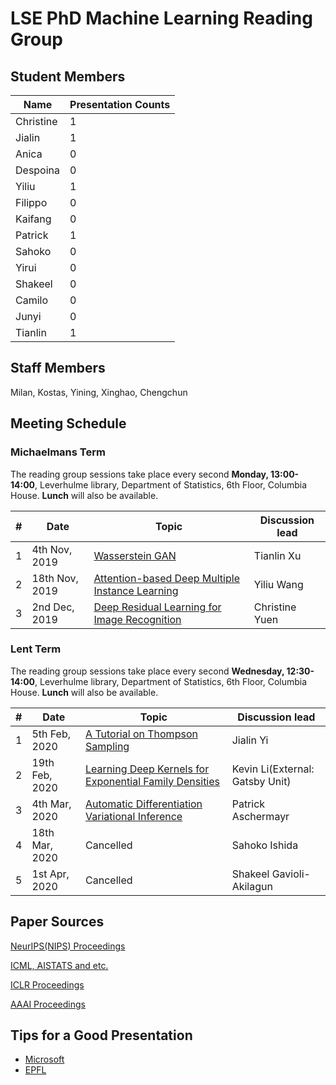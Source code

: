 # LSE PhD Machine Learning Reading Group

## Student Members

| Name | Presentation Counts |
|------|---------------------|
|Christine| 1 |
|Jialin| 1 |
|Anica| 0 |
|Despoina| 0 |
|Yiliu| 1 |
|Filippo| 0 |
|Kaifang| 0 |
|Patrick| 1 |
|Sahoko| 0 |
|Yirui| 0 |
|Shakeel| 0 |
|Camilo| 0 |
|Junyi| 0 |
|Tianlin| 1 |

## Staff Members
Milan, Kostas, Yining, Xinghao, Chengchun

## Meeting Schedule

### Michaelmans Term

The reading group sessions take place every second **Monday, 13:00-14:00**, Leverhulme library, Department of Statistics, 6th Floor, Columbia House. **Lunch** will also be available.

| # | Date                      | Topic                                                             | Discussion lead |
|---|---------------------------|-------------------------------------------------------------------|-----------------|
| 1 | 4th Nov, 2019         |  [Wasserstein GAN](https://arxiv.org/pdf/1701.07875.pdf) | Tianlin Xu |
| 2 | 18th Nov, 2019        |  [Attention-based Deep Multiple Instance Learning](https://arxiv.org/pdf/1802.04712.pdf)  | Yiliu Wang |
| 3 |  2nd Dec, 2019    |[Deep Residual Learning for Image Recognition](https://arxiv.org/pdf/1512.03385.pdf)|  Christine Yuen |


### Lent Term
The reading group sessions take place every second **Wednesday, 12:30-14:00**, Leverhulme library, Department of Statistics, 6th Floor, Columbia House. **Lunch** will also be available.

| # | Date                      | Topic                                                             | Discussion lead |
|---|---------------------------|-------------------------------------------------------------------|-----------------|
| 1 | 5th Feb, 2020         | [A Tutorial on Thompson Sampling](https://web.stanford.edu/~bvr/pubs/TS_Tutorial.pdf) |Jialin Yi|
| 2 | 19th Feb, 2020     | [Learning Deep Kernels for Exponential Family Densities](https://arxiv.org/pdf/1811.08357.pdf)  | Kevin Li(External: Gatsby Unit)  |
| 3 | 4th Mar, 2020  |  [Automatic Differentiation Variational Inference](https://arxiv.org/pdf/1603.00788.pdf) | Patrick Aschermayr |
| 4 | 18th Mar, 2020      |  Cancelled  |Sahoko Ishida|
| 5 | 1st Apr, 2020     |  Cancelled   |Shakeel Gavioli-Akilagun|


## Paper Sources

[NeurIPS(NIPS) Proceedings](https://papers.nips.cc/)


[ICML, AISTATS and etc.](http://proceedings.mlr.press/)


[ICLR Proceedings](https://dblp1.uni-trier.de/db/conf/iclr/)


[AAAI Proceedings](https://www.aaai.org/Press/Proceedings/proceedings.php)

## Tips for a Good Presentation

* [Microsoft](https://www.microsoft.com/en-us/research/academic-program/give-great-research-talk/)
* [EPFL](http://ica1www.epfl.ch/PS_files/paper.htm)

 
